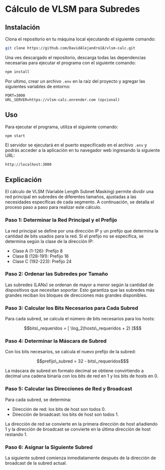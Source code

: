 # Cálculo de VLSM para Subredes

## Instalación
Clona el repositorio en tu máquina local ejecutando el siguiente comando:

```bash
git clone https://github.com/DavidAlejandro18/vlsm-calc.git
```

Una ves descargado el repositorio, descarga todas las dependencias necesarias para ejecutar el programa con el siguiente comando:

```bash
npm install
```

Por ultimo, crear un archivo `.env` en la raíz del proyecto y agregar las siguientes variables de entorno:

```env
PORT=3000
URL_SERVER=https://vlsm-calc.onrender.com (opcional)
```

## Uso

Para ejecutar el programa, utiliza el siguiente comando:

```bash
npm start
```

El servidor se ejecutará en el puerto especificado en el archivo `.env` y podrás acceder a la aplicación en tu navegador web ingresando la siguiente URL:

```
http://localhost:3000
```

## Explicación

El cálculo de VLSM (Variable Length Subnet Masking) permite dividir una red principal en subredes de diferentes tamaños, ajustadas a las necesidades específicas de cada segmento. A continuación, se detalla el proceso paso a paso para realizar este cálculo.

### Paso 1: Determinar la Red Principal y el Prefijo
La red principal se define por una dirección IP y un prefijo que determina la cantidad de bits usados para la red. Si el prefijo no se especifica, se determina según la clase de la dirección IP:

- Clase A (1-126): Prefijo 8
- Clase B (128-191): Prefijo 16
- Clase C (192-223): Prefijo 24

### Paso 2: Ordenar las Subredes por Tamaño
Las subredes (LANs) se ordenan de mayor a menor según la cantidad de dispositivos que necesitan soportar. Esto garantiza que las subredes más grandes reciban los bloques de direcciones más grandes disponibles.

### Paso 3: Calcular los Bits Necesarios para Cada Subred
Para cada subred, se calcula el número de bits necesarios para los hosts:

```math
bits\_requeridos = [ \log_2(hosts\_requeridos + 2) ]$
```

### Paso 4: Determinar la Máscara de Subred
Con los bits necesarios, se calcula el nuevo prefijo de la subred:

```math
prefijo\_subred = 32 - bits\_requeridos$
```

La máscara de subred en formato decimal se obtiene convirtiendo a decimal una cadena binaria con los bits de red en 1 y los bits de hosts en 0.

### Paso 5: Calcular las Direcciones de Red y Broadcast
Para cada subred, se determina:

- Dirección de red: los bits de host son todos 0.
- Dirección de broadcast: los bits de host son todos 1.

La dirección de red se convierte en la primera dirección de host añadiendo 1 y la dirección de broadcast se convierte en la última dirección de host restando 1.

### Paso 6: Asignar la Siguiente Subred
La siguiente subred comienza inmediatamente después de la dirección de broadcast de la subred actual.